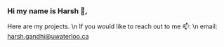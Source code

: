 ### Hi my name is Harsh :wave:, 
Here are my projects.  \n
If you would like to reach out to me 📫: \n
email: harsh.gandhi@uwaterloo.ca

<!--
**harshgandhi29/harshgandhi29** is a ✨ _special_ ✨ repository because its `README.md` (this file) appears on your GitHub profile.

Here are some ideas to get you started:

- 🔭 I’m currently working on ...
- 🌱 I’m currently learning ...
- 👯 I’m looking to collaborate on ...
- 🤔 I’m looking for help with ...
- 💬 Ask me about ...
- 📫 How to reach me: ...
- 😄 Pronouns: ...
- ⚡ Fun fact: ...
-->
